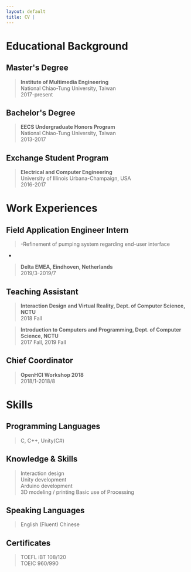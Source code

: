 ```yaml
---
layout: default
title: CV | 
---
```


# Educational Background

## Master's Degree

> **Institute of Multimedia Engineering**  
National Chiao-Tung University, Taiwan  
2017-present

## Bachelor's Degree

> **EECS Undergraduate Honors Program**  
National Chiao-Tung University, Taiwan  
2013-2017  

## Exchange Student Program

> **Electrical and Computer Engineering**  
University of Illinois Urbana-Champaign, USA  
2016-2017  

# Work Experiences

## Field Application Engineer Intern  

> -Refinement of pumping system regarding end-user interface  
-

> **Delta EMEA, Eindhoven, Netherlands**  
2019/3-2019/7  

## Teaching Assistant

> **Interaction Design and Virtual Reality, Dept. of Computer Science, NCTU**  
2018 Fall  

> **Introduction to Computers and Programming, Dept. of Computer Science, NCTU**  
2017 Fall, 2019 Fall  


## Chief Coordinator

> **OpenHCI Workshop 2018**  
2018/1-2018/8

# Skills

## Programming Languages

> C, C++, Unity(C#)

## Knowledge & Skills

> Interaction design  
Unity development  
Arduino development  
3D modeling / printing
Basic use of Processing  

## Speaking Languages

> English (Fluent)
Chinese

## Certificates

> TOEFL iBT 108/120  
TOEIC 960/990  
